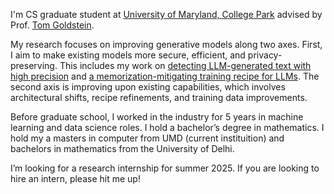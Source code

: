 I'm CS graduate student at [University of Maryland, College Park](https://www.cs.umd.edu/) advised by Prof. [Tom Goldstein](https://www.cs.umd.edu/~tomg/). 

My research focuses on improving generative models along two axes. First, I aim to make existing models more secure, efficient, and privacy-preserving. This includes my work on [detecting LLM-generated text with high precision](https://github.com/ahans30/Binoculars) and [a memorization-mitigating training recipe for LLMs](https://github.com/ahans30/goldfish-loss). The second axis is improving upon existing capabilities, which involves architectural shifts, recipe refinements, and training data improvements.

Before graduate school, I worked in the industry for 5 years in machine learning and data science roles. I hold a bachelor’s degree in mathematics. I hold my a masters in computer from UMD (current instituition) and bachelors in mathematics from the University of Delhi.

I’m looking for a research internship for summer 2025. If you are looking to hire an intern, please hit me up!

<!-- Write your biography here. Tell the world about yourself. Link to your favorite [subreddit](http://reddit.com). You can put a picture in, too. The code is already in, just name your picture `prof_pic.jpg` and put it in the `img/` folder.

Put your address / P.O. box / other info right below your picture. You can also disable any these elements by editing `profile` property of the YAML header of your `_pages/about.md`. Edit `_bibliography/papers.bib` and Jekyll will render your [publications page](/al-folio/publications/) automatically.

Link to your social media connections, too. This theme is set up to use [Font Awesome icons](https://fontawesome.com/) and [Academicons](https://jpswalsh.github.io/academicons/), like the ones below. Add your Facebook, Twitter, LinkedIn, Google Scholar, or just disable all of them. -->
